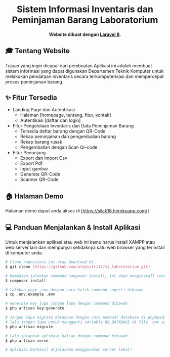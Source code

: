 <h1 align="center">Sistem Informasi Inventaris dan Peminjaman Barang Laboratorium</h1>



<h4 align="center">Website dibuat dengan <a href="https://laravel.com/" target="_blank">Laravel 8</a>.
</h4>

<h2 id="tentang">🎓 Tentang Website</h2>
Tujuan yang ingin dicapai dari pembuatan Aplikasi ini adalah membuat sistem informasi yang dapat digunakan Departemen Teknik Komputer untuk melakukan pendataan inventaris secara terkomputerisasi dan mempercepat proses peminjaman barang.

<p></p>

<h2 id="fitur">✨ Fitur Tersedia</h2>

- Landing Page dan Autentikasi
  - Halaman [homepage, tentang, fitur, kontak]
  - Autentikasi [daftar dan login]
- Fitur Pengelolaan Inventaris dan Data Peminjaman Barang
  - Tersedia daftar barang dengan QR-Code
  - Rekap peminjaman dan pengembalian barang
  - Rekap barang rusak
  - Pengembalian dengan Scan Qr-code
- Fitur Penunjang
  - Export dan Import Csv
  - Export Pdf
  - Input gambar
  - Generate QR-Code
  - Scanner QR-Code

<p></p>

<h2 id="demo">🏠 Halaman Demo</h2>

Halaman demo dapat anda akses di [https://silab18.herokuapp.com/]

<p></p>

<h2 id="download">💻 Panduan Menjalankan & Install Aplikasi</h2>

Untuk menjalankan aplikasi atau web ini kamu harus install XAMPP atau web server lain dan mempunyai setidaknya satu web browser yang terinstall di komputer anda.

```bash
# Clone repository ini atau download di
$ git clone [https://github.com/aldysufri17/si_laboratorium.git]

# Kemudian jalankan command composer install, ini akan menginstall resources yang laravel butuhkan
$ composer install

# Lakukan copy .env dengan cara ketik command seperti dibawah 
$ cp .env.example .env

# Generate key juga jangan lupa dengan command dibawah
$ php artisan key:generate

# Jangan lupa migrate database dengan cara membuat database di phpmyadmin atau aplikasi lainnya yang kalian pakai,
# lalu jangan lupa untuk mengganti variable DB_DATABASE di file .env yang di folder project
$ php artisan migrate

# Lalu jalankan aplikasi kalian dengan command dibawah
$ php artisan serve

# Aplikasi berhasil dijalankan menggunakan server lokal!
```
<p></p>
